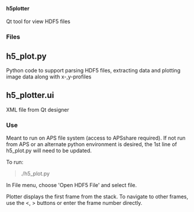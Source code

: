 #### h5plotter
Qt tool for view HDF5 files

### Files

## h5_plot.py
Python code to support parsing HDF5 files, extracting data and plotting image data along with x-,y-profiles

## h5_plotter.ui
XML file from Qt designer

### Use
Meant to run on APS file system (access to APSshare required).  If not run from APS or an alternate python environment is desired, the 1st line of h5_plot.py will need to be updated.

To run:
> ./h5_plot.py

In File menu, choose 'Open HDF5 File' and select file.

Plotter displays the first frame from the stack.  To navigate to other frames, use the <, > buttons or enter the frame number directly.
